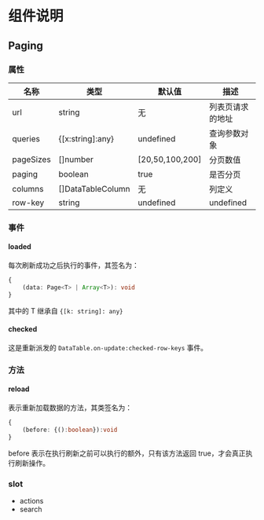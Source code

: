 # 组件说明

## Paging

### 属性

| 名称        | 类型              | 默认值            | 描述
|-------------|-------------------|-------------------|-------------
| url         | string            | 无                | 列表页请求的地址
| queries     | {[x:string]:any}  | undefined         | 查询参数对象
| pageSizes   | []number          | [20,50,100,200]   | 分页数值
| paging      | boolean           | true              | 是否分页
| columns     | []DataTableColumn | 无                | 列定义
| row-key     | string|undefined  | undefined         | 带有选择列时，该值是必须的，表示唯一字段的字段名。

### 事件

#### loaded

每次刷新成功之后执行的事件，其签名为：

```ts
{
    (data: Page<T> | Array<T>): void
}
```

其中的 T 继承自 `{[k: string]: any}`

#### checked

这是重新派发的 `DataTable.on-update:checked-row-keys` 事件。

### 方法

#### reload

表示重新加载数据的方法，其类签名为：

```ts
{
    (before: {():boolean}):void
}
```

before 表示在执行刷新之前可以执行的额外，只有该方法返回 true，才会真正执行刷新操作。

### slot

- actions
- search
